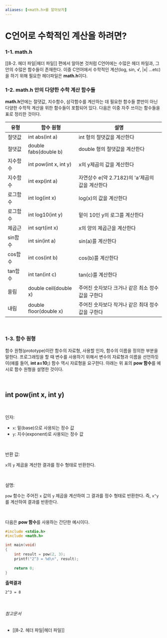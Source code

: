```yaml
---
aliases: [<math.h>를 알아보자]
---
```

# C언어로 수학적인 계산을 하려면?

### 1-1. math.h

[[8-2. 헤더 파일|헤더 파일]] 편에서 알아본 것처럼 C언어에는 수많은 헤더 파일과, 그 안의 수많은 함수들이 존재한다. 
이중 C언어에서 수학적인 계산(log, sin, √, |x| ...etc)을 하기 위해 필요한 헤더파일은 **math.h**이다.

### 1-2. math.h 안의 다양한 수학 계산 함수들

**math.h**안에는 절댓값, 지수함수, 삼각함수를 계산하는 데 필요한 함수들 뿐만이 아닌 다양한 
수학적 계산을 위한 함수들이 포함되어 있다. 다음은 이중 자주 쓰이는 함수들을 표로 정리한 것이다.

|유형|함수 원형|설명|   
|----|-----|----|  
|절댓값|int abs(int a)|int 형의 절댓값을 계산한다|
|절댓값|double fabs(double b)|double 형의 절댓값을 계산한다|
|지수함수|int pow(int x, int y)|x의 y제곱의 값을 계산한다|
|지수함수|int exp(int a)|자연상수 e(약 2.7182)의 'a'제곱의 값을 계산한다|
|로그함수|int log(int x)|log(x)의 값을 계산한다|
|로그함수|int log10(int y)|밑이 10인 y의 로그를 계산한다|
|제곱근|int sqrt(int x)|x의 양의 제곱근을 계산한다|
|sin함수|int sin(int a)|sin(a)를 계산한다|
|cos함수|int cos(int b)|cos(b)를 계산한다|
|tan함수|int tan(int c)|tan(c)를 계산한다|
|올림|double ceil(double x)|주어진 숫자보다 크거나 같은 최소 정수 값을 구한다|
|내림|double floor(double x)|주어진 숫자보다 작거나 같은 최대 정수 값을 구한다|

<br>

### 1-3. 함수 원형

함수 원형(prototype)이란 함수의 자료형, 사용할 인자, 함수의 이름을 정의한 부분을 말한다. 
프로그래밍을 할 때 변수를 사용하기 위해서 변수의 자료형과 이름을 선언하듯이(예를 들어, **int a=10;**)
함수 역시 자료형을 요구한다. 아래는 위 표의 **pow 함수**를 예시로 함수 원형을 설명한 것이다.

<br>

## int pow(int x, int y)


<br>

인자:

- `x`: 밑(base)으로 사용되는 정수 값
- `y`: 지수(exponent)로 사용되는 정수 값

<br>

반환 값: 

`x`의 `y` 제곱을 계산한 결과를 정수 형태로 반환한다.

<br>

설명: 

`pow` 함수는 주어진 `x` 값의 `y` 제곱을 계산하여 그 결과를 정수 형태로 반환한다.
즉, `x^y`를 계산하여 결과를 반환한다.

<br>

다음은 **pow 함수**를 사용하는 간단한 예시이다.

```C
#include <stdio.h>
#include <math.h>

int main(void)
{
	int result = pow(2, 3); 
	printf("2^3 = %d\n", result); 
	
	return 0;
}
```

**출력결과**
```Ç
2^3 = 8
```

<br>

###### 참고문서
-  [[8-2. 헤더 파일|헤더 파일]]